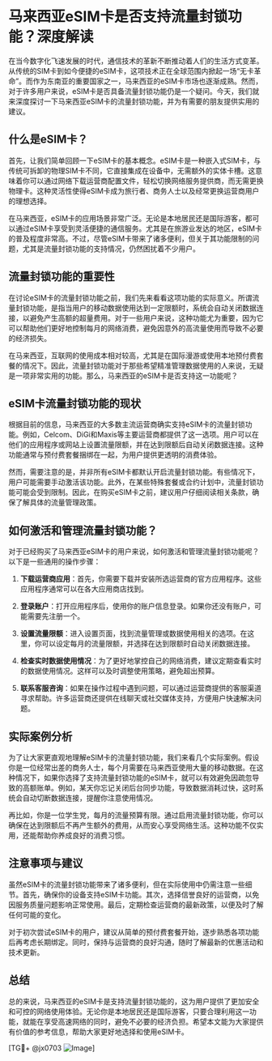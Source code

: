 # 马来西亚eSIM卡是否支持流量封锁功能？深度解读

在当今数字化飞速发展的时代，通信技术的革新不断推动着人们的生活方式变革。从传统的SIM卡到如今便捷的eSIM卡，这项技术正在全球范围内掀起一场“无卡革命”。而作为东南亚的重要国家之一，马来西亚的eSIM卡市场也逐渐成熟。然而，对于许多用户来说，eSIM卡是否具备流量封锁功能仍是一个疑问。今天，我们就来深度探讨一下马来西亚eSIM卡的流量封锁功能，并为有需要的朋友提供实用的建议。

## 什么是eSIM卡？

首先，让我们简单回顾一下eSIM卡的基本概念。eSIM卡是一种嵌入式SIM卡，与传统可拆卸的物理SIM卡不同，它直接集成在设备中，无需额外的实体卡槽。这意味着你可以通过网络下载运营商配置文件，轻松切换网络服务提供商，而无需更换物理卡。这种灵活性使得eSIM卡成为旅行者、商务人士以及经常更换运营商用户的理想选择。

在马来西亚，eSIM卡的应用场景非常广泛。无论是本地居民还是国际游客，都可以通过eSIM卡享受到灵活便捷的通信服务。尤其是在旅游业发达的地区，eSIM卡的普及程度非常高。不过，尽管eSIM卡带来了诸多便利，但关于其功能限制的问题，尤其是流量封锁功能的支持情况，仍然困扰着不少用户。

## 流量封锁功能的重要性

在讨论eSIM卡的流量封锁功能之前，我们先来看看这项功能的实际意义。所谓流量封锁功能，是指当用户的移动数据使用达到一定限额时，系统会自动关闭数据连接，以避免产生高额的超量费用。对于一些用户来说，这种功能尤为重要，因为它可以帮助他们更好地控制每月的网络消费，避免因意外的高流量使用而导致不必要的经济损失。

在马来西亚，互联网的使用成本相对较高，尤其是在国际漫游或使用本地预付费套餐的情况下。因此，流量封锁功能对于那些希望精准管理数据使用的人来说，无疑是一项非常实用的功能。那么，马来西亚的eSIM卡是否支持这一功能呢？

## eSIM卡流量封锁功能的现状

根据目前的信息，马来西亚的大多数主流运营商确实支持eSIM卡的流量封锁功能。例如，Celcom、DiGi和Maxis等主要运营商都提供了这一选项。用户可以在他们的应用程序或网站上设置流量限额，并在达到限额后自动关闭数据连接。这种功能通常与预付费套餐捆绑在一起，为用户提供更透明的消费体验。

然而，需要注意的是，并非所有eSIM卡都默认开启流量封锁功能。有些情况下，用户可能需要手动激活该功能。此外，在某些特殊套餐或合约计划中，流量封锁功能可能会受到限制。因此，在购买eSIM卡之前，建议用户仔细阅读相关条款，确保了解具体的流量管理政策。

## 如何激活和管理流量封锁功能？

对于已经购买了马来西亚eSIM卡的用户来说，如何激活和管理流量封锁功能呢？以下是一些通用的操作步骤：

1. **下载运营商应用**：首先，你需要下载并安装所选运营商的官方应用程序。这些应用程序通常可以在各大应用商店找到。

2. **登录账户**：打开应用程序后，使用你的账户信息登录。如果你还没有账户，可能需要先注册一个。

3. **设置流量限额**：进入设置页面，找到流量管理或数据使用相关的选项。在这里，你可以设定每月的流量限额，并选择在达到限额时自动关闭数据连接。

4. **检查实时数据使用情况**：为了更好地掌控自己的网络消费，建议定期查看实时的数据使用情况。这样可以及时调整使用策略，避免超出预算。

5. **联系客服咨询**：如果在操作过程中遇到问题，可以通过运营商提供的客服渠道寻求帮助。许多运营商还提供在线聊天或社交媒体支持，方便用户快速解决问题。

## 实际案例分析

为了让大家更直观地理解eSIM卡的流量封锁功能，我们来看几个实际案例。假设你是一位经常出差的商务人士，每个月需要在马来西亚使用大量的移动数据。在这种情况下，如果你选择了支持流量封锁功能的eSIM卡，就可以有效避免因疏忽导致的高额账单。例如，某天你忘记关闭后台同步功能，导致数据消耗过快，这时系统会自动切断数据连接，提醒你注意使用情况。

再比如，你是一位学生党，每月的流量预算有限。通过启用流量封锁功能，你可以确保在达到限额后不再产生额外的费用，从而安心享受网络生活。这种功能不仅实用，还能帮助你养成良好的消费习惯。

## 注意事项与建议

虽然eSIM卡的流量封锁功能带来了诸多便利，但在实际使用中仍需注意一些细节。首先，确保你的设备支持eSIM卡功能。其次，选择信誉良好的运营商，以免因服务质量问题影响正常使用。最后，定期检查运营商的最新政策，以便及时了解任何可能的变化。

对于初次尝试eSIM卡的用户，建议从简单的预付费套餐开始，逐步熟悉各项功能后再考虑长期绑定。同时，保持与运营商的良好沟通，随时了解最新的优惠活动和技术更新。

## 总结

总的来说，马来西亚的eSIM卡是支持流量封锁功能的，这为用户提供了更加安全和可控的网络使用体验。无论你是本地居民还是国际游客，只要合理利用这一功能，就能在享受高速网络的同时，避免不必要的经济负担。希望本文能为大家提供有价值的参考信息，帮助大家更好地选择和使用eSIM卡。

[TG💪+ @jx0703 ![Image](https://github.com/user-attachments/assets/dbca1d08-cadb-493c-b0ec-ad6f7a83f270)]